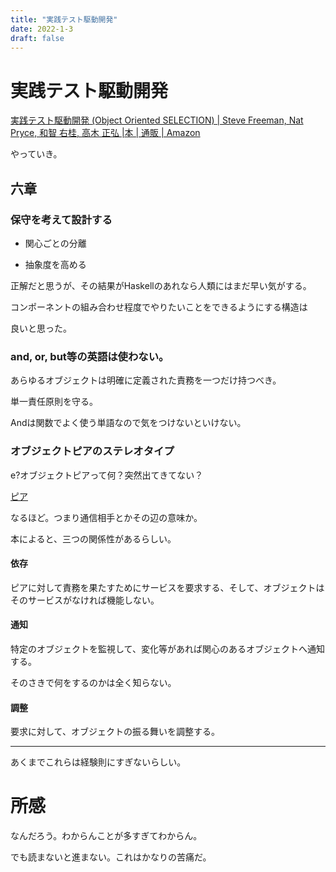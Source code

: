 ```yaml
---
title: "実践テスト駆動開発"
date: 2022-1-3
draft: false
---
```

# 実践テスト駆動開発



[実践テスト駆動開発 (Object Oriented SELECTION) | Steve Freeman, Nat Pryce, 和智 右桂, 高木 正弘 |本 | 通販 | Amazon](https://www.amazon.co.jp/%E5%AE%9F%E8%B7%B5%E3%83%86%E3%82%B9%E3%83%88%E9%A7%86%E5%8B%95%E9%96%8B%E7%99%BA-Object-Oriented-SELECTION-Freeman/dp/4798124583)



やっていき。



## 六章



### 保守を考えて設計する



* 関心ごとの分離



* 抽象度を高める



正解だと思うが、その結果がHaskellのあれなら人類にはまだ早い気がする。



コンポーネントの組み合わせ程度でやりたいことをできるようにする構造は



良いと思った。



### and, or, but等の英語は使わない。



あらゆるオブジェクトは明確に定義された責務を一つだけ持つべき。



単一責任原則を守る。



Andは関数でよく使う単語なので気をつけないといけない。



### オブジェクトピアのステレオタイプ



e?オブジェクトピアって何？突然出てきてない？



[ピア](http://e-words.jp/w/%E3%83%94%E3%82%A2.html)



なるほど。つまり通信相手とかその辺の意味か。



本によると、三つの関係性があるらしい。



#### 依存



ピアに対して責務を果たすためにサービスを要求する、そして、オブジェクトはそのサービスがなければ機能しない。



#### 通知



特定のオブジェクトを監視して、変化等があれば関心のあるオブジェクトへ通知する。



そのさきで何をするのかは全く知らない。



#### 調整



要求に対して、オブジェクトの振る舞いを調整する。



---



あくまでこれらは経験則にすぎないらしい。



# 所感



なんだろう。わからんことが多すぎてわからん。



でも読まないと進まない。これはかなりの苦痛だ。
